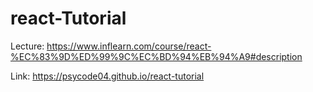 # react-Tutorial 

Lecture: https://www.inflearn.com/course/react-%EC%83%9D%ED%99%9C%EC%BD%94%EB%94%A9#description

Link: https://psycode04.github.io/react-tutorial